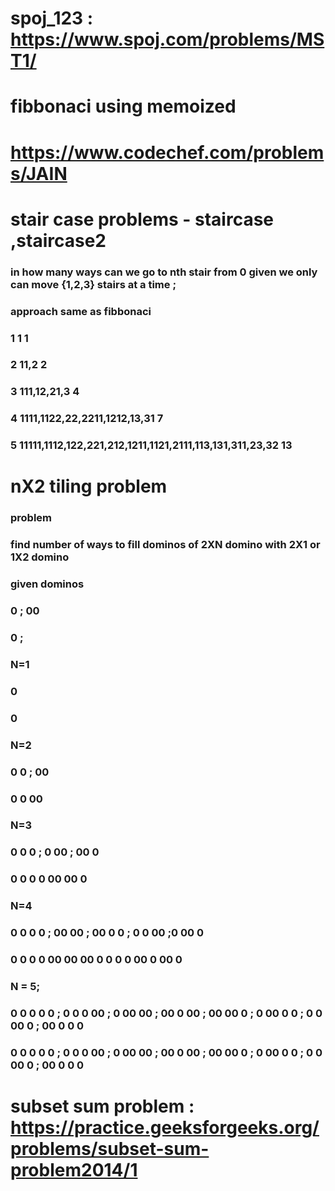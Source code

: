 # spoj_123 : https://www.spoj.com/problems/MST1/
# fibbonaci using memoized
# https://www.codechef.com/problems/JAIN
# stair case problems  - staircase ,staircase2 
### in how many ways can we go to nth stair from 0 given we only can move {1,2,3} stairs at a time ;
### approach same as fibbonaci 
### 1 1                                                         1
### 2 11,2                                                      2
### 3 111,12,21,3                                               4
### 4 1111,1122,22,2211,1212,13,31                              7
### 5 11111,1112,122,221,212,1211,1121,2111,113,131,311,23,32   13
# nX2 tiling problem 
### problem
### find number of ways to fill dominos of 2XN domino  with 2X1 or 1X2 domino 
### given dominos 
### 0 ; 00
### 0 ;
### N=1    
### 0
### 0
### N=2
### 0 0 ; 00 
### 0 0	  00
### N=3
### 0 0 0 ; 0 00 ; 00 0
### 0 0 0   0 00   00 0
### N=4 
### 0 0 0 0 ; 00 00 ; 00 0 0 ; 0 0 00 ;0 00 0 
### 0 0 0 0   00 00   00 0 0   0 0 00  0 00 0
### N = 5; 
### 0 0 0 0 0 ; 0 0 0 00 ; 0  00 00 ; 00 0 00 ; 00 00 0 ; 0 00 0 0 ; 0 0 00 0 ; 00 0 0 0  
### 0 0 0 0 0 ; 0 0 0 00 ; 0  00 00 ; 00 0 00 ; 00 00 0 ; 0 00 0 0 ; 0 0 00 0 ; 00 0 0 0
# subset sum problem : https://practice.geeksforgeeks.org/problems/subset-sum-problem2014/1
